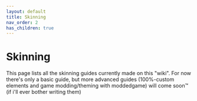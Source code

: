 ```yaml
---
layout: default
title: Skinning
nav_order: 2
has_children: true
---
```

# Skinning

This page lists all the skinning guides currently made on this "wiki".
For now there's only a basic guide, but more advanced guides (100%-custom elements and game modding/theming with moddedgame) will come soon™ (if i'll ever bother writing them)